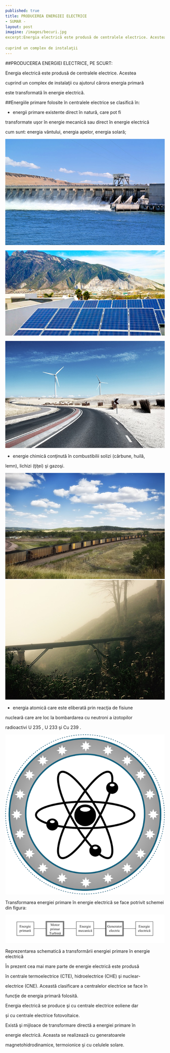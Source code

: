 ```yaml
---
published: true
title: PRODUCEREA ENERGIEI ELECTRICE 
- SUMAR -
layout: post
imagine: /images/becuri.jpg
excerpt:Energia electrică este produsă de centralele electrice. Acestea

cuprind un complex de instalaţii
---
```



##PRODUCEREA ENERGIEI ELECTRICE, PE SCURT:

Energia electrică este produsă de centralele electrice. Acestea

cuprind un complex de instalaţii cu ajutorul cărora energia primară

este transformată în energie electrică.

##Energiile primare folosite în centralele electrice se clasifică în:

- energii primare existente direct în natură, care pot fi

transformate uşor în energie mecanică sau direct în energie electrică

cum sunt: energia vântului, energia apelor, energia solară;

![Electrician, Home-Electric](/images/hidrocentrala.jpg)

![Electrician, Home-Electric](/images/fotovoltaic.jpg)

![Electrician, Home-Electric](/images/eolian.jpg)


- energie chimică conţinută în combustibilii solizi (cărbune, huilă,

lemn), lichizi (ţiţei) şi gazoşi.

![Electrician, Home-Electric](/images/minier.jpg)
![Electrician, Home-Electric](/images/gaz.jpg)

- energia atomică care este eliberată prin reacţia de fisiune

nucleară care are loc la bombardarea cu neutroni a izotopilor

radioactivi U 235 , U 233 şi Cu 239 .

![Electrician, Home-Electric](/images/nuclear.png)


Transformarea energiei primare în energie electrică se face potrivit schemei din figura:


![Electrician, Home-Electric](/images/schema1.png)

Reprezentarea schematică a transformării energiei primare în energie electrică

În prezent cea mai mare parte de energie electrică este produsă

în centrale termoelectrice (CTE), hidroelectrice (CHE) şi nuclear-

electrice (CNE). Această clasificare a centralelor electrice se face în

funcţie de energia primară folosită.

Energia electrică se produce şi cu centrale electrice eoliene dar

și cu centrale electrice fotovoltaice.

Există şi mijloace de transformare directă a energiei primare în

energie electrică. Aceasta se realizează cu generatoarele

magnetohidrodinamice, termoionice şi cu celulele solare.